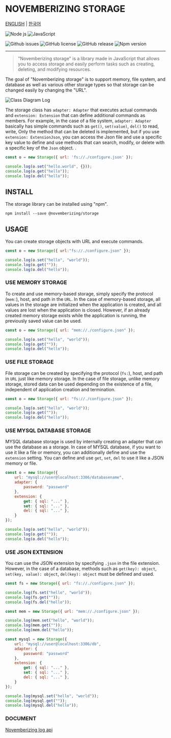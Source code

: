 NOVEMBERIZING STORAGE
=====================

[ENGLISH](https://novemberizing.github.io/storage/README.en.html) |
[한국어](https://novemberizing.github.io/storage/README.ko.html)

![Node js](https://img.shields.io/badge/Node.js-339933?style=flat-square&logo=Node.js&logoColor=white)
![JavaScript](https://img.shields.io/badge/JavaScript-F7DF1E?style=flat-square&logo=javascript&logoColor=black)

![Github issues](https://img.shields.io/github/issues/novemberizing/storage)
![GitHub license](https://img.shields.io/github/license/novemberizing/storage)
![GitHub release](https://img.shields.io/github/v/release/novemberizing/storage)
![Npm version](https://img.shields.io/npm/v/@novemberizing/storage)

----

> "Novemberizing storage" is a library made in JavaScript that allows you to access storage and easily perform tasks such as creating, deleting, and modifying resources.

The goal of "Novemberizing storage" is to support memory, file system, and database as well as various other storage types so that storage can be changed easily by changing the "URL".

![Class Diagram Log](https://novemberizing.github.io/storage/assets/images/ClassDiagramStorage.jpg)

The storage class has `adapter: Adapter` that executes actual commands and `extension: Extension` that can define additional commands as members. For example, in the case of a file system, `adapter: Adapter` basically has simple commands such as `get()`, `set(value)`, `del()` to read, write, Only the method that can be deleted is implemented, but if you use `extension: ExtensionJson`, you can access the Json file and use a specific key value to define and use methods that can search, modify, or delete with a specific key of the `Json` object. .

```js
const o = new Storage({ url: 'fs://./configure.json' });

console.log(o.set("hello.world", {}));
console.log(o.get("hello"));
console.log(o.del("hello"));
```

## INSTALL

The storage library can be installed using "npm".

```
npm install --save @novemberizing/storage
```

## USAGE

You can create storage objects with URL and execute commands.

```js
const o = new Storage({ url:"fs://./configure.json" });

console.log(o.set("hello", "world"));
console.log(o.get(""));
console.log(o.del("hello"));
```

### USE MEMORY STORAGE

To create and use memory-based storage, simply specify the protocol (`mem:`), host, and path in the `URL`. In the case of memory-based storage, all values in the storage are initialized when the application is created, and all values are lost when the application is closed. However, if an already created memory storage exists while the application is running, the previously saved value can be used.

```js
const o = new Storage({ url: "mem://./configure.json" });

console.log(o.set("hello", "world"));
console.log(o.get(""));
console.log(o.del("hello"));
```

### USE FILE STORAGE

File storage can be created by specifying the protocol (`fs:`), host, and path in `URL` just like memory storage. In the case of file storage, unlike memory storage, stored data can be used depending on the existence of a file, independent of application creation and termination.


```js
const o = new Storage({ url: "fs://./configure.json" });

console.log(o.set("hello", "world"));
console.log(o.get(""));
console.log(o.del("hello"));
```

### USE MYSQL DATABASE STORAGE

MYSQL database storage is used by internally creating an adapter that can use the database as a storage. In case of MYSQL database, if you want to use it like a file or memory, you can additionally define and use the `extension` setting. You can define and use `get`, `set`, `del` to use it like a JSON memory or file.

```js
const o = new Storage({
    url: "mysql://user@localhost:3306/databasename",
    adapter: {
        password: "password"
    },
    extension: {
        get: { sql: "..." },
        set: { sql: "..." },
        del: { sql: "..." },
    }
});

console.log(o.set("hello", "world"));
console.log(o.get(""));
console.log(o.del("hello"));
```

### USE JSON EXTENSION

You can use the JSON extension by specifying `.json` in the file extension. However, in the case of a database, methods such as `get(key): object`, `set(key, value): object`, `del(key): object` must be defined and used.

```js
const fs = new Storage({ url: "fs://./configure.json" });

console.log(fs.set("hello", "world"));
console.log(fs.get(""));
console.log(fs.del("hello"));

const mem = new Storage({ url: "mem://./configure.json" });

console.log(mem.set("hello", "world"));
console.log(mem.get(""));
console.log(mem.del("hello"));

const mysql = new Storage({
    url: "mysql://user@localhost:3306/db",
    adapter: {
        password: "password"
    },
    extension: {
        get: { sql: "..." },
        set: { sql: "..." },
        del: { sql: "..." },
    }
});

console.log(mysql.set("hello", "world"));
console.log(mysql.get(""));
console.log(mysql.del("hello"));
```

### DOCUMENT

[Novemberizing log api](https://novemberizing.github.io/storage/api)
